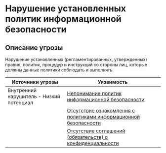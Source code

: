 # Нарушение установленных политик информационной безопасности

## Описание угрозы
Нарушение установленных (регламентированных, утвержденных) правил, политик, процедур и инструкций со стороны лиц, которые должны данные политики соблюдать и выполнять.


|Источники угрозы|Уязвимость|
|-|--------|
|Внутренний нарушитель - Низкий потенциал|[Непонимание политик информационной безопасности](/vkr/vulnerabilities/page23)|
||[Отсутствие ознакомления с политиками информационной безопасности](/vkr/vulnerabilities/page24)|
||[Отсутствие соглашений (обязательств) о конфиденциальности](/vkr/vulnerabilities/page8)|
